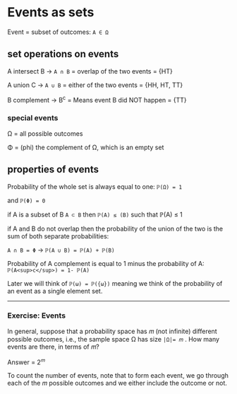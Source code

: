 # Events as sets

Event = subset of outcomes: `A ∈ Ω`

## set operations on events

A intersect B -> `A ∩ B` = overlap of the two events = {HT}

A union C -> `A ∪ B` = either of the two events = {HH, HT, TT}

B complement -> B<sup>c</sup> = Means event B did NOT happen = {TT}

### special events

Ω = all possible outcomes

Φ = (phi) the complement of Ω, which is an empty set

## properties of events

Probability of the whole set is always equal to one: `ℙ(Ω) = 1`

and `ℙ(Φ) = 0`

if A is a subset of B `A ⊂ B` then `ℙ(A) ≤ (B)` such that ℙ(A) ≤ 1

if A and B do not overlap then the probability of the union of the two is the sum of both separate probabilities:

`A ∩ B = Φ` -> `ℙ(A ∪ B) = ℙ(A) + ℙ(B)`

Probability of A complement is equal to 1 minus the probability of A: `ℙ(A<sup>c</sup>) = 1- ℙ(A)`

Later we will think of `ℙ(ω) = ℙ({ω})` meaning we think of the probability of an event as a single element set.

--------

### Exercise: Events

In general, suppose that a probability space has 𝑚 (not infinite) different possible outcomes, i.e., the sample space Ω has size `|Ω|= 𝑚` . How many events are there, in terms of 𝑚?

Answer = 2<sup>𝑚</sup>

To count the number of events, note that to form each event, we go through each of the 𝑚 possible outcomes and we either include the outcome or not.
